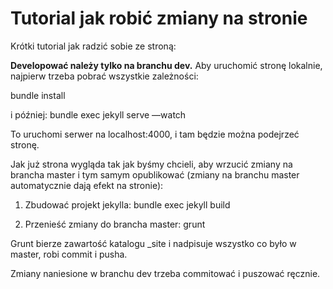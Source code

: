 # Tutorial jak robić zmiany na stronie

Krótki tutorial jak radzić sobie ze stroną:

**Developować należy tylko na branchu dev.** Aby uruchomić stronę lokalnie, najpierw trzeba pobrać wszystkie zależności:

bundle install

i później:
bundle exec jekyll serve —watch

To uruchomi serwer na localhost:4000, i tam będzie można podejrzeć stronę.

Jak już strona wygląda tak jak byśmy chcieli, aby wrzucić zmiany na brancha master i tym samym opublikować
(zmiany na branchu master automatycznie dają efekt na stronie):

1. Zbudować projekt jekylla:
bundle exec jekyll build

2. Przenieść zmiany do brancha master:
grunt

Grunt bierze zawartość katalogu _site i nadpisuje wszystko co było w master, robi commit i pusha.

Zmiany naniesione w branchu dev trzeba commitować i puszować ręcznie.
